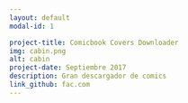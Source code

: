 ```yaml
---
layout: default
modal-id: 1

project-title: Comicbook Covers Downloader
img: cabin.png
alt: cabin
project-date: Septiembre 2017
description: Gran descargador de comics
link_github: fac.com
---
```

